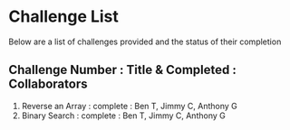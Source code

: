 # Challenge List

Below are a list of challenges provided and the status of their completion

## Challenge Number : Title & Completed : Collaborators 

1) Reverse an Array : complete : Ben T, Jimmy C, Anthony G
2) Binary Search : complete : Ben T, Jimmy C, Anthony G
